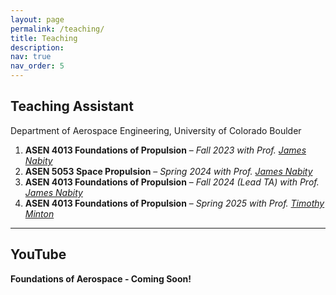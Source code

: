 ```yaml
---
layout: page
permalink: /teaching/
title: Teaching
description:
nav: true
nav_order: 5
---
```


## Teaching Assistant

Department of Aerospace Engineering, University of Colorado Boulder

1. **ASEN 4013 Foundations of Propulsion** – _Fall 2023 with Prof. [James Nabity](https://www.colorado.edu/aerospace/james-nabity)_
2. **ASEN 5053 Space Propulsion** – _Spring 2024 with Prof. [James Nabity](https://www.colorado.edu/aerospace/james-nabity)_
3. **ASEN 4013 Foundations of Propulsion** – _Fall 2024 (Lead TA) with Prof. [James Nabity](https://www.colorado.edu/aerospace/james-nabity)_
4. **ASEN 4013 Foundations of Propulsion** – _Spring 2025 with Prof. [Timothy Minton](https://www.colorado.edu/aerospace/timothy-k-minton)_

---

## YouTube

**Foundations of Aerospace - Coming Soon!**  
<!--
My tutorial on 3-CNF SAT to Subset Sum reduction is the **most watched video on the topic** on the internet.
Check out the nice comments I got :)

[[Link to the YouTube tutorial]](https://youtu.be/k8RkYp5KhhU?si=-LQI-fJ0rnPpG4gg)

<div class="video-container">
    <iframe src="https://www.youtube.com/embed/k8RkYp5KhhU"
            title="YouTube video player"
            frameborder="0"
            allow="accelerometer; autoplay; clipboard-write; encrypted-media; gyroscope; picture-in-picture"
            allowfullscreen>
    </iframe>
</div>
-->
